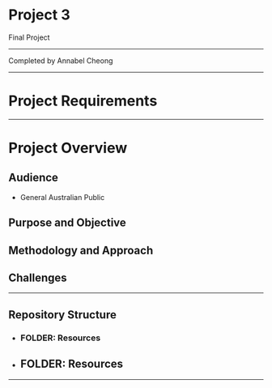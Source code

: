 # Project 3

Final Project 
*************************
Completed by Annabel Cheong

*************************
# Project Requirements







*************************
# Project Overview
## Audience
- General Australian Public

## Purpose and Objective


## Methodology and Approach 


## Challenges

------------------------
## Repository Structure
- ### FOLDER: Resources
- FOLDER: Resources
    - 



*************************
